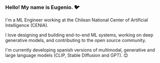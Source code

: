 ### Hello! My name is Eugenio. 🐦


I'm a ML Engineer working at the Chilean National Center of Artificial Intelligence (CENIA).

I love designing and building end-to-end ML systems, working on deep generative models, and contributing to the open source community.

I'm currently developing spanish versions of multimodal, generative and large language models (CLIP, Stable Diffusion and GPT). 😊

<!--
**ouhenio/ouhenio** is a ✨ _special_ ✨ repository because its `README.md` (this file) appears on your GitHub profile.

Here are some ideas to get you started:

- 🔭 I’m currently working on ...
- 🌱 I’m currently learning ...
- 👯 I’m looking to collaborate on ...
- 🤔 I’m looking for help with ...
- 💬 Ask me about ...
- 📫 How to reach me: ...
- 😄 Pronouns: ...
- ⚡ Fun fact: ...
-->
